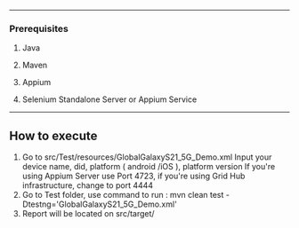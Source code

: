 ***
### Prerequisites

1. Java

2. Maven

3. Appium
       
4. Selenium Standalone Server or Appium Service  


***
## How to execute

1. Go to src/Test/resources/GlobalGalaxyS21_5G_Demo.xml
Input your device name, did, platform ( android /iOS ), platform version
If you're using Appium Server use Port 4723, if you're using Grid Hub infrastructure, change to port 4444
2. Go to Test folder, use command to run : mvn clean test -Dtestng='GlobalGalaxyS21_5G_Demo.xml'
3. Report will be located on src/target/

